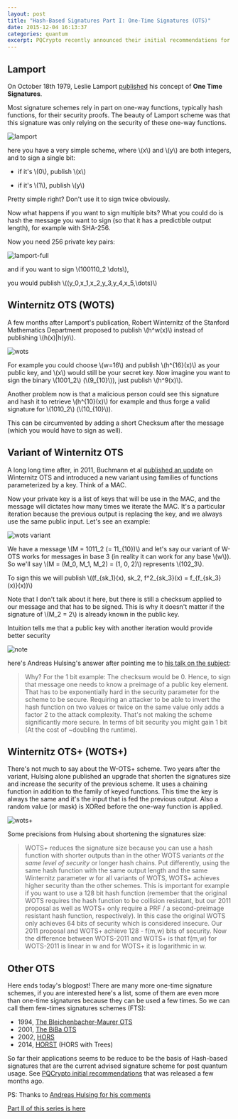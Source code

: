 ```yaml
---
layout: post
title: "Hash-Based Signatures Part I: One-Time Signatures (OTS)"
date: 2015-12-04 16:13:37
categories: quantum
excerpt: PQCrypto recently announced their initial recommendations for post-quantum cryptographic algorithms. For signatures two algorithms were listed, both hash-based signatures schemes, XMSS and SPHINCS. Such schemes are built on top of what we call one-time signatures schemes (OTS). Here's an explanation of what they are.
---
```


## Lamport

On October 18th 1979, Leslie Lamport [published](http://research.microsoft.com/en-us/um/people/lamport/pubs/dig-sig.pdf) his concept of **One Time Signatures**.

Most signature schemes rely in part on one-way functions, typically hash functions, for their security proofs. The beauty of Lamport scheme was that this signature was only relying on the security of these one-way functions.

![lamport](/images/hash-based-signatures/lamport.jpg)

here you have a very simple scheme, where \\(x\\) and \\(y\\) are both integers, and to sign a single bit:

* if it's \\(0\\), publish \\(x\\)

* if it's \\(1\\), publish \\(y\\)

Pretty simple right? Don't use it to sign twice obviously.

Now what happens if you want to sign multiple bits? What you could do is hash the message you want to sign (so that it has a predictible output length), for example with SHA-256.

Now you need 256 private key pairs:

![lamport-full](/images/hash-based-signatures/lamport-full.jpg)

and if you want to sign \\(100110_2 \dots\\),

you would publish \\((y_0,x_1,x_2,y_3,y_4,x_5,\dots)\\)

## Winternitz OTS (WOTS)

A few months after Lamport's publication, Robert Winternitz of the Stanford Mathematics Department proposed to publish \\(h^w(x)\\) instead of publishing \\(h(x)\|h(y)\\).

![wots](/images/hash-based-signatures/wots.jpg)

For example you could choose \\(w=16\\) and publish \\(h^{16}(x)\\) as your public key, and \\(x\\) would still be your secret key. Now imagine you want to sign the binary \\(1001_2\\) (\\(9_{10}\\)), just publish \\(h^9(x)\\).

Another problem now is that a malicious person could see this signature and hash it to retrieve \\(h^{10}(x)\\) for example and thus forge a valid signature for \\(1010_2\\) (\\(10_{10}\\)).

This can be circumvented by adding a short Checksum after the message (which you would have to sign as well).

## Variant of Winternitz OTS

A long long time after, in 2011, Buchmann et al [published an update](https://eprint.iacr.org/2011/191.pdf) on Winternitz OTS and introduced a new variant using families of functions parameterized by a key. Think of a MAC.

Now your private key is a list of keys that will be use in the MAC, and the message will dictates how many times we iterate the MAC. It's a particular iteration because the previous output is replacing the key, and we always use the same public input. Let's see an example:

![wots variant](/images/hash-based-signatures/wots-variant.jpg)

We have a message \\(M = 1011_2 (= 11_{10})\\) and let's say our variant of W-OTS works for messages in base 3 (in reality it can work for any base \\(w\\)). So we'll say \\(M = (M_0, M_1, M_2) = (1, 0, 2)\\) represents \\(102_3\\).

To sign this we will publish \\((f_{sk_1}(x), sk_2, f^2_{sk_3}(x) = f_{f_{sk_3}(x)}(x))\\)

Note that I don't talk about it here, but there is still a checksum applied to our message and that has to be signed. This is why it doesn't matter if the signature of \\(M_2 = 2\\) is already known in the public key.

Intuition tells me that a public key with another iteration would provide better security

![note](/images/hash-based-signatures/notes.jpg)

here's Andreas Hulsing's answer after pointing me to [his talk on the subject](https://www.youtube.com/watch?v=MecexfUT4OQ):

> Why? For the 1 bit example: The checksum would be 0. Hence, to sign that message one needs to know a preimage of a public key element. That has to be exponentially hard in the security parameter for the scheme to be secure. Requiring an attacker to be able to invert the hash function on two values or twice on the same value only adds a factor 2 to the attack complexity. That's not making the scheme significantly more secure. In terms of bit security you might gain 1 bit (At the cost of ~doubling the runtime).

## Winternitz OTS+ (WOTS+)

There's not much to say about the W-OTS+ scheme. Two years after the variant, Hulsing alone published an upgrade that shorten the signatures size and increase the security of the previous scheme. It uses a chaining function in addition to the family of keyed functions. This time the key is always the same and it's the input that is fed the previous output. Also a random value (or mask) is XORed before the one-way function is applied.

![wots+](/images/hash-based-signatures/wots_plus.jpg)

Some precisions from Hulsing about shortening the signatures size:

> WOTS+ reduces the signature size because you can use a hash function with shorter outputs than in the other WOTS variants *at the same level of security* or longer hash chains. Put differently, using the same hash function with the same output length and the same Winternitz parameter w for all variants of WOTS, WOTS+ achieves higher security than the other schemes. This is important for example if you want to use a 128 bit hash function (remember that the original WOTS requires the hash function to be collision resistant, but our 2011 proposal as well as WOTS+ only require a PRF / a second-preimage resistant hash function, respectively). In this case the original WOTS only achieves 64 bits of security which is considered insecure. Our 2011 proposal and WOTS+ achieve 128 - f(m,w) bits of security. Now the difference between WOTS-2011 and WOTS+ is that f(m,w) for WOTS-2011 is linear in w and for WOTS+ it is logarithmic in w.

## Other OTS

Here ends today's blogpost! There are many more one-time signature schemes, if you are interested here's a list, some of them are even more than one-time signatures because they can be used a few times. So we can call them few-times signatures schemes (FTS):

* 1994, [The Bleichenbacher-Maurer OTS](ftp://ftp.inf.ethz.ch/pub/crypto/publications/BleMau94.pdf)
* 2001, [The BiBa OTS](http://www.netsec.ethz.ch/publications/papers/biba.pdf)
* 2002, [HORS](https://www.cs.bu.edu/~reyzin/papers/one-time-sigs.pdf)
* 2014, [HORST](https://cryptojedi.org/papers/sphincs-20141001.pdf) (HORS with Trees)

So far their applications seems to be reduce to be the basis of Hash-based signatures that are the current advised signature scheme for post quantum usage. See [PQCrypto initial recommendations](http://pqcrypto.eu.org/docs/initial-recommendations.pdf) that was released a few months ago.

PS: Thanks to [Andreas Hulsing for his comments](https://huelsing.wordpress.com/)

[Part II of this series is here](/quantum/2015/12/07/few-times-signatures.html)

